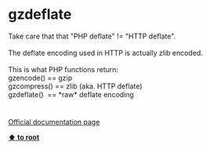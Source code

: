 # gzdeflate




<div class="phpcode"><span class="html">
Take care that that &quot;PHP deflate&quot; != &quot;HTTP deflate&quot;.<br><br>The deflate encoding used in HTTP is actually zlib encoded.<br><br>This is what PHP functions return:<br>gzencode() == gzip<br>gzcompress() == zlib (aka. HTTP deflate)<br>gzdeflate()&#xA0; == *raw* deflate encoding</span>
</div>
  

#

[Official documentation page](https://www.php.net/manual/en/function.gzdeflate.php)

**[⬆ to root](/)**
